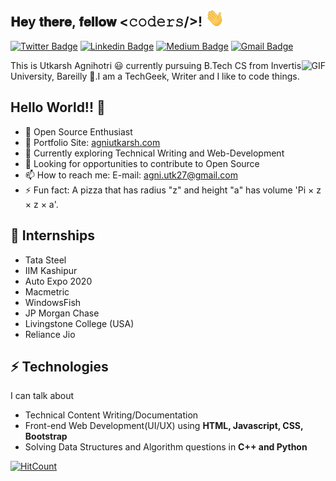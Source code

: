 <h2> 𝐇𝐞y 𝐭𝐡𝐞𝐫𝐞, 𝐟𝐞𝐥𝐥𝐨𝐰 <𝚌𝚘𝚍𝚎𝚛𝚜/>! <img src="https://raw.githubusercontent.com/ABSphreak/ABSphreak/master/gifs/Hi.gif" width="30px"></h2>



[![Twitter Badge](https://img.shields.io/badge/-@agniutkarsh-1ca0f1?style=flat-square&labelColor=1ca0f1&logo=twitter&logoColor=white&link=https://twitter.com/agniutkarsh)](https://twitter.com/agniutkarsh) [![Linkedin Badge](https://img.shields.io/badge/-agniutkarsh-blue?style=flat-square&logo=Linkedin&logoColor=white&link=https://www.linkedin.com/in/agniutkarsh/)](https://www.linkedin.com/in/agniutkarsh/) [![Medium Badge](https://img.shields.io/badge/-@agniutkarsh-03a57a?style=flat-square&labelColor=000000&logo=Medium&link=https://medium.com/@agniutkarsh/)](https://medium.com/agniutkarsh)
[![Gmail Badge](https://img.shields.io/badge/-agni.utk27@gmail.com-c14438?style=flat-square&logo=Gmail&logoColor=white&link=mailto:agni.utk27@gmail.com)](mailto:agni.utk27@gmail.com)

<img align="right" alt="GIF" src="https://media.giphy.com/media/836HiJc7pgzy8iNXCn/giphy.gif" />

This is Utkarsh Agnihotri 😃 currently pursuing B.Tech CS from Invertis University, Bareilly 🏫.I am  a TechGeek, Writer and I like to code things.
## Hello World!! 🤔
- 💬 Open Source Enthusiast
- 🎯 Portfolio Site: [agniutkarsh.com](https://www.agniutkarsh.com/)
- 🔭 Currently exploring Technical Writing and Web-Development 
- 💬 Looking for opportunities to contribute to Open Source
- 📫 How to reach me: E-mail: agni.utk27@gmail.com
- ⚡ Fun fact: A pizza that has radius "z" and height "a" has volume 'Pi × z × z × a'. 
## 👯 Internships
* Tata Steel
* IIM Kashipur
* Auto Expo 2020
* Macmetric
* WindowsFish
* JP Morgan Chase
* Livingstone College (USA)
* Reliance Jio
## ⚡ Technologies
I can talk about
- Technical Content Writing/Documentation
- Front-end Web Development(UI/UX) using **HTML, Javascript, CSS, Bootstrap**
- Solving Data Structures and Algorithm questions in **C++ and Python**

[![HitCount](http://hits.dwyl.com/Zenix27/{project}.svg)](http://hits.dwyl.com/Zenix27/{project})
